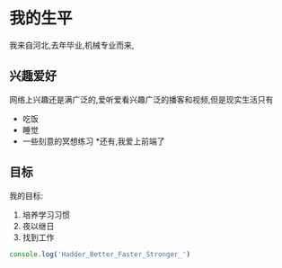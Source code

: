#  我的生平
我来自河北,去年毕业,机械专业而来,
## 兴趣爱好
网络上兴趣还是满广泛的,爱听爱看兴趣广泛的播客和视频,但是现实生活只有
* 吃饭
* 睡觉
* 一些刻意的冥想练习
*还有,我爱上前端了
## 目标
我的目标:
1. 培养学习习惯
2. 夜以继日
3. 找到工作
```javascript
console.log('Hadder_Better_Faster_Stronger_') 
```
